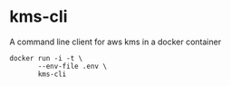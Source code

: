 # kms-cli
A command line client for aws kms in a docker container

```
docker run -i -t \
	   --env-file .env \
	   kms-cli
``` 
